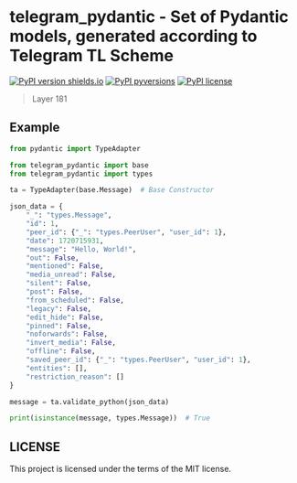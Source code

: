 # telegram_pydantic - Set of Pydantic models, generated according to Telegram TL Scheme

[![PyPI version shields.io](https://img.shields.io/pypi/v/telegram_pydantic.svg)](https://pypi.python.org/pypi/telegram_pydantic/)
[![PyPI pyversions](https://img.shields.io/pypi/pyversions/telegram_pydantic.svg)](https://pypi.python.org/pypi/telegram_pydantic/)
[![PyPI license](https://img.shields.io/pypi/l/telegram_pydantic.svg)](https://pypi.python.org/pypi/telegram_pydantic/)

> Layer 181

## Example

```python
from pydantic import TypeAdapter

from telegram_pydantic import base
from telegram_pydantic import types

ta = TypeAdapter(base.Message)  # Base Constructor

json_data = {
    "_": "types.Message",
    "id": 1,
    "peer_id": {"_": "types.PeerUser", "user_id": 1},
    "date": 1720715931,
    "message": "Hello, World!",
    "out": False,
    "mentioned": False,
    "media_unread": False,
    "silent": False,
    "post": False,
    "from_scheduled": False,
    "legacy": False,
    "edit_hide": False,
    "pinned": False,
    "noforwards": False,
    "invert_media": False,
    "offline": False,
    "saved_peer_id": {"_": "types.PeerUser", "user_id": 1},
    "entities": [],
    "restriction_reason": []
}

message = ta.validate_python(json_data)

print(isinstance(message, types.Message))  # True 

```


## LICENSE

This project is licensed under the terms of the MIT license.
